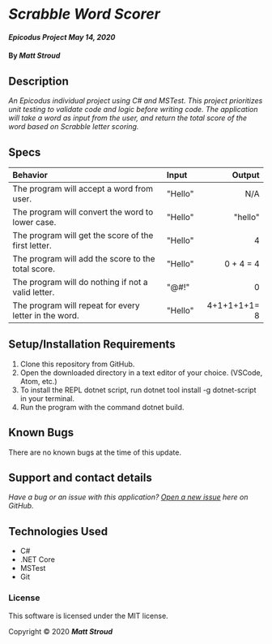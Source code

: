 # _Scrabble Word Scorer_

#### _Epicodus Project May 14, 2020_

#### By _**Matt Stroud**_

## Description

_An Epicodus individual project using C# and MSTest. This project prioritizes unit testing to validate code and logic before writing code._
_The application will take a word as input from the user, and return the total score of the word based on Scrabble letter scoring._

## Specs
| Behavior                                                 | Input             | Output           |
|:---------------------------------------------------------|:------------------|-----------------:|
| The program will accept a word from user.                | "Hello"           | N/A              |
| The program will convert the word to lower case.         | "Hello"           | "hello"          |
| The program will get the score of the first letter.      | "Hello"           | 4                |
| The program will add the score to the total score.       | "Hello"           | 0 + 4 = 4        |
| The program will do nothing if not a valid letter.       | "@#!"             | 0                |
| The program will repeat for every letter in the word.    | "Hello"           | 4+1+1+1+1= 8     |

## Setup/Installation Requirements

1. Clone this repository from GitHub.
2. Open the downloaded directory in a text editor of your choice.
  (VSCode, Atom, etc.)
3. To install the REPL dotnet script, run dotnet tool install -g dotnet-script in your terminal.
4. Run the program with the command dotnet build.

## Known Bugs

There are no known bugs at the time of this update.
 
## Support and contact details

_Have a bug or an issue with this application? [Open a new issue](https://github.com/mlstroud/scrabble/issues) here on GitHub._

## Technologies Used

* C#
* .NET Core
* MSTest
* Git

### License

This software is licensed under the MIT license.

Copyright © 2020 **_Matt Stroud_**